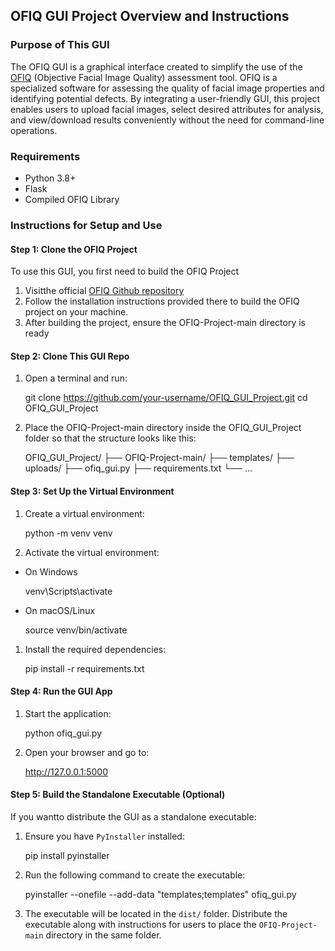 ## OFIQ GUI Project Overview and Instructions

### Purpose of This GUI
The OFIQ GUI is a graphical interface created to simplify the use of the [OFIQ](https://github.com/BSI-OFIQ/OFIQ-Project) (Objective Facial Image Quality) assessment tool. OFIQ is a specialized software for assessing the quality of facial image properties and identifying potential defects. By integrating a user-friendly GUI, this project enables users to upload facial images, select desired attributes for analysis, and view/download results conveniently without the need for command-line operations.

### Requirements
- Python 3.8+
- Flask
- Compiled OFIQ Library

### Instructions for Setup and Use
#### Step 1: Clone the OFIQ Project
To use this GUI, you first need to build the OFIQ Project
1. Visitthe official [OFIQ Github repository](https://github.com/BSI-OFIQ/OFIQ-Project)
2. Follow the installation instructions provided there to build the OFIQ project on your machine.
3. After building the project, ensure the OFIQ-Project-main directory is ready

#### Step 2: Clone This GUI Repo
1. Open a terminal and run:


    git clone https://github.com/your-username/OFIQ_GUI_Project.git cd OFIQ_GUI_Project
2. Place the OFIQ-Project-main directory inside the OFIQ_GUI_Project folder so that the structure looks like this:


    OFIQ_GUI_Project/
    ├── OFIQ-Project-main/
    ├── templates/
    ├── uploads/
    ├── ofiq_gui.py
    ├── requirements.txt
    └── ...
#### Step 3: Set Up the Virtual Environment
1. Create a virtual environment:


    python -m venv venv
2. Activate the virtual environment:
- On Windows


    venv\Scripts\activate
- On macOS/Linux


    source venv/bin/activate

1. Install the required dependencies:


    pip install -r requirements.txt
#### Step 4: Run the GUI App
1. Start the application:


    python ofiq_gui.py
2. Open your browser and go to:


    http://127.0.0.1:5000

#### Step 5: Build the Standalone Executable (Optional)
If you wantto distribute the GUI as a standalone executable:
1. Ensure you have `PyInstaller` installed:


    pip install pyinstaller
2. Run the following command to create the executable:


    pyinstaller --onefile --add-data "templates;templates" ofiq_gui.py
3. The executable will be located in the `dist/` folder. Distribute the executable along with instructions for users to place the `OFIQ-Project-main` directory in the same folder.
